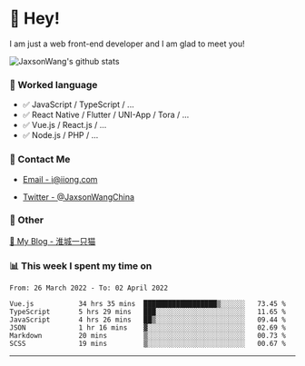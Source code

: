 # 👋 Hey!

I am just a web front-end developer and I am glad to meet you!

![JaxsonWang's github stats](https://github-readme-stats.vercel.app/api?username=JaxsonWang&&show_icons=true&&title_color=1abc9c&&icon_color=1abc9c)


### 📝 Worked language

- ✅ JavaScript / TypeScript / ...
- ✅ React Native / Flutter / UNI-App / Tora / ...
- ✅ Vue.js / React.js / ...
- ✅ Node.js / PHP / ...

### 📮 Contact Me

- [Email - i@iiong.com](mailto:i@iiong.com)

- [Twitter - @JaxsonWangChina](https://twitter.com/JaxsonWangChina)

### 🤪 Other

[📌 My Blog - 淮城一只猫](https://iiong.com)

### 📊 This week I spent my time on

<!--START_SECTION:waka-->

```text
From: 26 March 2022 - To: 02 April 2022

Vue.js           34 hrs 35 mins  ██████████████████▒░░░░░░   73.45 %
TypeScript       5 hrs 29 mins   ███░░░░░░░░░░░░░░░░░░░░░░   11.65 %
JavaScript       4 hrs 26 mins   ██▒░░░░░░░░░░░░░░░░░░░░░░   09.44 %
JSON             1 hr 16 mins    ▓░░░░░░░░░░░░░░░░░░░░░░░░   02.69 %
Markdown         20 mins         ▒░░░░░░░░░░░░░░░░░░░░░░░░   00.73 %
SCSS             19 mins         ▒░░░░░░░░░░░░░░░░░░░░░░░░   00.67 %
```

<!--END_SECTION:waka-->

---
